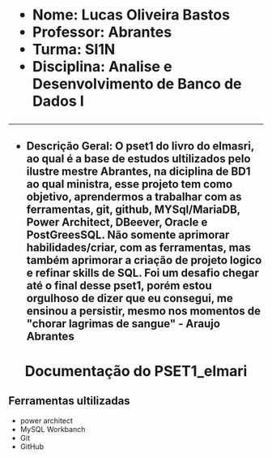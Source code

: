 <h1 align="lefth"> <ul>
<li>Nome: Lucas Oliveira Bastos</li>
<li>Professor: Abrantes</li>
<li>Turma: SI1N</li>
<li>Disciplina: Analise e Desenvolvimento de Banco de Dados I</li>
</ul>
  
  -----------------------------------------------------------------------
  
  <h2 align="lefth"> <ul>
<li> Descrição Geral:
                        O pset1 do livro do elmasri, ao qual é a base de estudos ultilizados pelo ilustre mestre Abrantes, na diciplina de BD1 ao qual ministra,                       esse projeto tem como objetivo, aprendermos a trabalhar com as ferramentas, git, github, MYSql/MariaDB, Power Architect, DBeever,                               Oracle e PostGreesSQL. Não somente aprimorar habilidades/criar, com as ferramentas, mas também aprimorar a criação de projeto logico e                           refinar skills de SQL.
                      Foi um desafio chegar até o final desse pset1, porém estou orgulhoso de dizer que eu consegui, me ensinou a persistir, mesmo nos momentos                       de "chorar lagrimas de sangue" - Araujo Abrantes </li>

</ul>

</h1>
<h1 align="center"> Documentação do PSET1_elmari </h1>

<h2 align="lefth">Ferramentas ultilizadas</h2>

<ul>
<li>power architect</li>
<li>MySQL Workbanch</li>
<li>Git</li>
<li>GitHub</li>
</ul>


